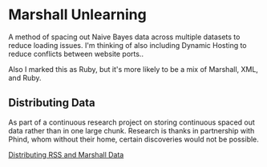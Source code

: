 # Marshall Unlearning
A method of spacing out Naive Bayes data across multiple datasets to reduce loading issues. I'm thinking of also including Dynamic Hosting to reduce conflicts between website ports..

Also I marked this as Ruby, but it's more likely to be a mix of Marshall, XML, and Ruby.

## Distributing Data
As part of a continuous research project on storing continuous spaced out data rather than in one large chunk. Research is thanks in partnership with Phind, whom without their home, certain discoveries would not be possible.

[Distributing RSS and Marshall Data](https://lwflouisa.github.io/AskPhind/PhindMeAnAnswer/DistributingSpacedRSSData)
